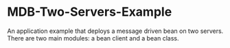 MDB-Two-Servers-Example
=======================

An application example that deploys a message driven bean on two servers. There are two main modules: a bean client and a bean class.
